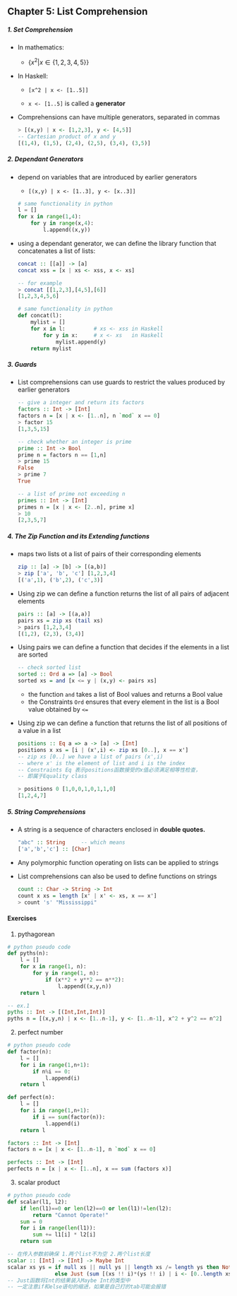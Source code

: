 ## Chapter 5: List Comprehension

##### 1. Set Comprehension

-   In mathematics: 

    -   $\{x^2 | x \in \{1,2,3,4,5 \}\}$

-   In Haskell:

    -    `[x^2 | x <- [1..5]]`

    -   `x <- [1..5]` is called a **generator**

-   Comprehensions can have multiple generators, separated in commas

    ```haskell
    > [(x,y) | x <- [1,2,3], y <- [4,5]]	
    -- Cartesian product of x and y
    [(1,4), (1,5), (2,4), (2,5), (3,4), (3,5)]
    ```



##### 2. Dependant Generators

-   depend on variables that are introduced by earlier generators

    -   `[(x,y) | x <- [1..3], y <- [x..3]]`

    ```python
    # same functionality in python
    l = []
    for x in range(1,4):
        for y in range(x,4):
            l.append((x,y))
    ```

-   using a dependant generator, we can define the library function that concatenates a list of lists:

    ```haskell
    concat :: [[a]] -> [a]
    concat xss = [x | xs <- xss, x <- xs]
    
    -- for example
    > concat [[1,2,3],[4,5],[6]]
    [1,2,3,4,5,6]
    ```

    ```python
    # same functionality in python
    def concat(l):
        mylist = []
        for x in l:			# xs <- xss in Haskell
            for y in x:		# x <- xs   in Haskell
                mylist.append(y)
    	return mylist
    ```

    

##### 3. Guards

-   List comprehensions can use guards to restrict the values produced by earlier generators

    ```haskell
    -- give a integer and return its factors
    factors :: Int -> [Int]
    factors n = [x | x <- [1..n], n `mod` x == 0]
    > factor 15
    [1,3,5,15]
    ```

    ````haskell
    -- check whether an integer is prime
    prime :: Int -> Bool
    prime n = factors n == [1,n]
    > prime 15
    False
    > prime 7
    True
    ````

    ```haskell
    -- a list of prime not exceeding n
    primes :: Int -> [Int]
    primes n = [x | x <- [2..n], prime x]
    > 10
    [2,3,5,7]
    ```



##### 4. The Zip Function and its Extending functions

-   maps two lists ot a list of pairs of their corresponding elements

    ```haskell
    zip :: [a] -> [b] -> [(a,b)]
    > zip ['a', 'b', 'c'] [1,2,3,4]
    [('a',1), ('b',2), ('c',3)]
    ```

-   Using zip we can define a function returns the list of all pairs of adjacent elements 

    ```haskell
    pairs :: [a] -> [(a,a)]
    pairs xs = zip xs (tail xs)
    > pairs [1,2,3,4]
    [(1,2), (2,3), (3,4)]
    ```

-   Using pairs we can define a function that decides if the elements in a list are sorted

    ```haskell
    -- check sorted list
    sorted :: Ord a => [a] -> Bool
    sorted xs = and [x <= y | (x,y) <- pairs xs]
    ```
    
    -   the function `and` takes a list of Bool values and returns a Bool value
    -   the Constraints `Ord` ensures that every element in the list is a Bool value obtained by `<=`
    
-   Using zip we can define a function that returns the list of all positions of a value in a list

    ```haskell
    positions :: Eq a => a -> [a] -> [Int]
    positions x xs = [i | (x',i) <- zip xs [0..], x == x']
    -- zip xs [0..] we have a list of pairs (x',i) 
    -- where x' is the element of list and i is the index
    -- Constraints Eq 表示positions函数接受的x值必须满足相等性检查，
    -- 即属于Equality class
    
    > positions 0 [1,0,0,1,0,1,1,0]
    [1,2,4,7]
    ```
    



##### 5. String Comprehensions

-   A string is a sequence of characters enclosed in **double quotes.**

    ```haskell
    "abc" :: String		-- which means
    ['a','b','c'] :: [Char]
    ```

-   Any polymorphic function operating on lists can be applied to strings

-   List comprehensions can also be used to define functions on strings

    ```haskell
    count :: Char -> String -> Int
    count x xs = length [x' | x' <- xs, x == x']
    > count 's' "Mississippi"
    ```



#### Exercises

1.   pythagorean

```python
# python pseudo code
def pyths(n):
    l = []
    for x in range(1, n):
        for y in range(1, n):
            if (x**2 + y**2 == n**2):
                l.append((x,y,n))
    return l
```

```haskell
-- ex.1
pyths :: Int -> [(Int,Int,Int)]
pyths n = [(x,y,n) | x <- [1..n-1], y <- [1..n-1], x^2 + y^2 == n^2] 
```



2.   perfect number

```python
# python pseudo code
def factor(n):
    l = []
    for i in range(1,n+1):
        if n%i == 0:
            l.append(i)
	return l

def perfect(n):
    l = []
    for i in range(1,n+1):
        if i == sum(factor(n)):
            l.append(i)
	return l
```

```haskell
factors :: Int -> [Int]
factors n = [x | x <- [1..n-1], n `mod` x == 0]

perfects :: Int -> [Int]
perfects n = [x | x <- [1..n], x == sum (factors x)]
```



3.   scalar product

```python
# python pseudo code
def scalar(l1, l2):
	if len(l1)==0 or len(l2)==0 or len(l1)!=len(l2):
        return "Cannot Operate!"
    sum = 0
    for i in range(len(l1)):
        sum += l1[i] * l2[i]
	return sum
```

```haskell
-- 在传入参数前确保 1.两个list不为空 2.两个list长度
scalar :: [Int] -> [Int] -> Maybe Int
scalar xs ys = if null xs || null ys || length xs /= length ys then Nothing
               else Just (sum [(xs !! i)*(ys !! i) | i <- [0..length xs-1]])
-- Just函数将Int的结果装入Maybe Int的类型中
-- 一定注意if和else语句的缩进，如果是自己打的tab可能会报错
```























